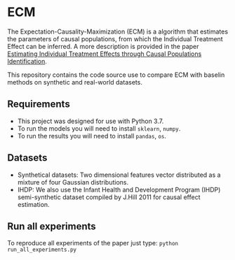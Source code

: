 # ECM

The Expectation-Causality-Maximization (ECM) is a algorithm that estimates the parameters of causal populations, from which the Individual Treatment Effect can be inferred. A more description is provided in the paper [Estimating Individual Treatment Effects through Causal Populations Identification](https://pages.github.com/).

This repository contains the code source use to compare ECM with baselin methods on synthetic and real-world datasets.

## Requirements

- This project was designed for use with Python 3.7. 
- To run the models you will need to install `sklearn`, `numpy`.
- To run the results you will need to install `pandas`, `os`.

## Datasets

- Synthetical datasets: Two dimensional features vector distributed as a mixture of four Gaussian distributions.
- IHDP: We also use the Infant Health and Development Program (IHDP) semi-synthetic dataset compiled by J.Hill 2011 for causal effect estimation.

## Run all experiments

To reproduce all experiments of the paper just type: `python run_all_experiments.py`


